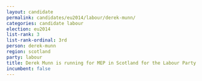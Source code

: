 ```yaml
---
layout: candidate
permalink: candidates/eu2014/labour/derek-munn/
categories: candidate labour
election: eu2014
list-rank: 3
list-rank-ordinal: 3rd
person: derek-munn
region: scotland
party: labour
title: Derek Munn is running for MEP in Scotland for the Labour Party
incumbent: false
---
```

